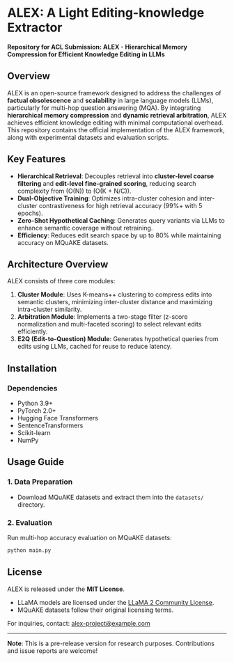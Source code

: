 
# ALEX: A Light Editing-knowledge Extractor  
**Repository for ACL Submission: ALEX - Hierarchical Memory Compression for Efficient Knowledge Editing in LLMs**  


## Overview  
ALEX is an open-source framework designed to address the challenges of **factual obsolescence** and **scalability** in large language models (LLMs), particularly for multi-hop question answering (MQA). By integrating **hierarchical memory compression** and **dynamic retrieval arbitration**, ALEX achieves efficient knowledge editing with minimal computational overhead. This repository contains the official implementation of the ALEX framework, along with experimental datasets and evaluation scripts.  

## Key Features  
- **Hierarchical Retrieval**: Decouples retrieval into **cluster-level coarse filtering** and **edit-level fine-grained scoring**, reducing search complexity from \(O(N)\) to \(O(K + N/C)\).  
- **Dual-Objective Training**: Optimizes intra-cluster cohesion and inter-cluster contrastiveness for high retrieval accuracy (99%+ with 5 epochs).  
- **Zero-Shot Hypothetical Caching**: Generates query variants via LLMs to enhance semantic coverage without retraining.  
- **Efficiency**: Reduces edit search space by up to 80% while maintaining accuracy on MQuAKE datasets.  


## Architecture Overview  
ALEX consists of three core modules:  
1. **Cluster Module**: Uses K-means++ clustering to compress edits into semantic clusters, minimizing inter-cluster distance and maximizing intra-cluster similarity.  
2. **Arbitration Module**: Implements a two-stage filter (z-score normalization and multi-faceted scoring) to select relevant edits efficiently.  
3. **E2Q (Edit-to-Question) Module**: Generates hypothetical queries from edits using LLMs, cached for reuse to reduce latency.  


## Installation  
### Dependencies  
- Python 3.9+  
- PyTorch 2.0+  
- Hugging Face Transformers  
- SentenceTransformers  
- Scikit-learn  
- NumPy  


## Usage Guide  
### 1. Data Preparation  
- Download MQuAKE datasets and extract them into the `datasets/` directory.  


### 2. Evaluation  
Run multi-hop accuracy evaluation on MQuAKE datasets:  
```bash  
python main.py
```  




## License  
ALEX is released under the **MIT License**.  
- LLaMA models are licensed under the [LLaMA 2 Community License](https://ai.meta.com/llama/).  
- MQuAKE datasets follow their original licensing terms.  

For inquiries, contact: alex-project@example.com  

---  
**Note**: This is a pre-release version for research purposes. Contributions and issue reports are welcome!
